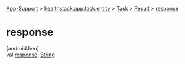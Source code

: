 
[App-Support](../../../../index.html) > [healthstack.app.task.entity](../../index.html) > [Task](../index.html) > [Result](index.html) > [response](response.html)



# response



[androidJvm]\
val [response](response.html): [String](https://kotlinlang.org/api/latest/jvm/stdlib/kotlin/-string/index.html)




